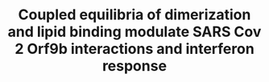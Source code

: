---
title: "Coupled equilibria of dimerization and lipid binding modulate SARS Cov 2 Orf9b interactions and interferon response"
authors: "**San Felipe CJ**, Batra J, Muralidharan M, Malpotra S, Anand D, Bauer R, Verba KA, Swaney DL, Krogan NJ, Grabe M, **Fraser JS**"
# journal: 
biorxiv_version: "2025.02.16.638509v2"
pub_date: "2025-02-18" #Date of publication. Change from Biorxiv date to Journal date once accepted
image: "/static/img/pub/2025_san_felipe.jpg"
# pmid: ""
# pmcid: ""
# pdf: ""
pdbs:
  - 9MZB
  - 9N55
links:
 - name: "Grabe Lab"
   url: "https://www.grabelab.org/"
 - name: "Bluetorial Link"
   url: "https://bsky.app/profile/fraserlab.bsky.social/post/3liice7uzqc26"
---